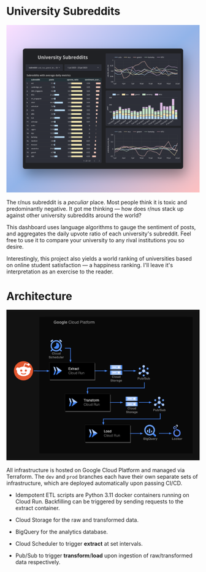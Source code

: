 # University Subreddits

!["Dashboard"](images/dashboard.png)

The r/nus subreddit is a *peculiar* place. Most people think it is toxic and predominantly negative. It got me thinking — how does r/nus stack up against other university subreddits around the world?

This dashboard uses language algorithms to gauge the sentiment of posts, and aggregates the daily upvote ratio of each university's subreddit. Feel free to use it to compare your university to any rival institutions you so desire.

Interestingly, this project also yields a world ranking of universities based on online student satisfaction — a happiness ranking. I'll leave it's interpretation as an exercise to the reader.

# Architecture

!["Architecture"](images/architecture.drawio.png)

All infrastructure is hosted on Google Cloud Platform and managed via Terraform. The `dev` and `prod` branches each have their own separate sets of infrastructure, which are deployed automatically upon passing CI/CD.

- Idempotent ETL scripts are Python 3.11 docker containers running on Cloud Run. Backfilling can be triggered by sending requests to the extract container.

- Cloud Storage for the raw and transformed data.

- BigQuery for the analytics database.

- Cloud Scheduler to trigger **extract** at set intervals.

- Pub/Sub to trigger **transform**/**load** upon ingestion of raw/transformed data respectively.
